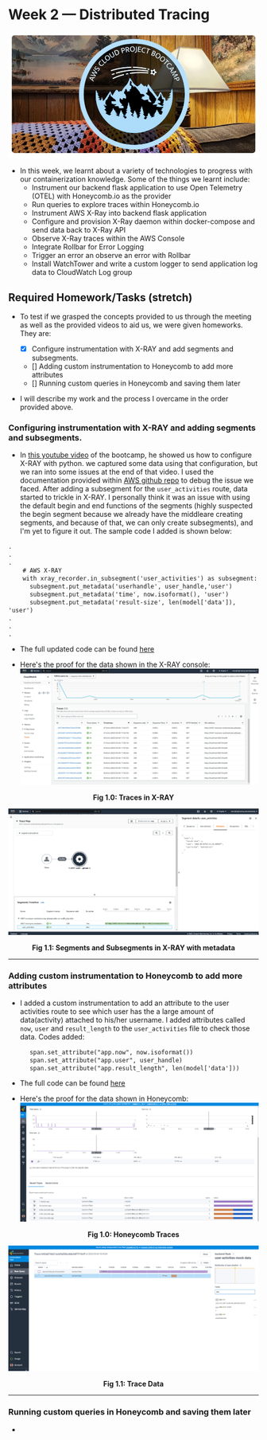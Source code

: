 # Week 2 — Distributed Tracing
![Conceptual Diagram (Napkin)](assets/AWS-Bootcamp_Banner.jpg)
- In this week, we learnt about a variety of technologies to progress with our containerization knowledge. Some of the things we learnt include: 
    * Instrument our backend flask application to use Open Telemetry (OTEL) with Honeycomb.io as the provider
    * Run queries to explore traces within Honeycomb.io
    * Instrument AWS X-Ray into backend flask application
    * Configure and provision X-Ray daemon within docker-compose and send data back to X-Ray API
    * Observe X-Ray traces within the AWS Console
    * Integrate Rollbar for Error Logging
    * Trigger an error an observe an error with Rollbar
    * Install WatchTower and write a custom logger to send application log data to CloudWatch Log group

## Required Homework/Tasks (stretch)
- To test if we grasped the concepts provided to us through the meeting as well as the provided videos to aid us, we were given homeworks. They are:
    - [X] Configure instrumentation with X-RAY and add segments and subsegments.
    - [] Adding custom instrumentation to Honeycomb to add more attributes
    - [] Running custom queries in Honeycomb and saving them later


- I will describe my work and the process I overcame in the order provided above.

### Configuring instrumentation with X-RAY and adding segments and subsegments.
- In [this youtube video](https://www.youtube.com/watch?v=n2DTsuBrD_A&list=PLBfufR7vyJJ7k25byhRXJldB5AiwgNnWv&index=32) of the bootcamp, he showed us how to configure X-RAY with python. we captured some data using that configuration, but we ran into some issues at the end of that video. I used the documentation provided within [AWS github repo](https://github.com/aws/aws-xray-sdk-python) to debug the issue we faced. After adding a subsegment for the `user_activities` route, data started to trickle in X-RAY. I personally think it was an issue with using the default begin and end functions of the segments (highly suspected the begin segment because we already have the middleare creating segments, and because of that, we can only create subsegments), and I'm yet to figure it out. The sample code I added is shown below:
```
.
.
.
    # AWS X-RAY
    with xray_recorder.in_subsegment('user_activities') as subsegment:
      subsegment.put_metadata('userhandle', user_handle,'user')
      subsegment.put_metadata('time', now.isoformat(), 'user')
      subsegment.put_metadata('result-size', len(model['data']), 'user')
.
.
.
```
- The full updated code can be found [here](https://github.com/MannyNe/AWS-bootcamp/blob/week-2/backend-flask/services/user_activities.py)

- Here's the proof for the data shown in the X-RAY console:
![X-RAY Traces](assets/week-2/x-ray_trace.png)
<div align="center" style="font-weight: bold; margin-bottom:12px; padding-top:0px">Fig 1.0: Traces in X-RAY </div>

![X-RAY Trace](assets/week-2/x-ray_segments.png)
<div align="center" style="font-weight: bold; margin-bottom:12px; padding-top:0px">Fig 1.1: Segments and Subsegments in X-RAY with metadata </div>

----------------------
### Adding custom instrumentation to Honeycomb to add more attributes
- I added a custom instrumentation to add an attribute to the user activities route to see which user has the a large amount of data(activity) attached to his/her username. I added attributes called `now`, `user` and `result_length` to the `user_activities` file to check those data. Codes added: 
```
      span.set_attribute("app.now", now.isoformat())
      span.set_attribute("app.user", user_handle)
      span.set_attribute("app.result_length", len(model['data']))
```
- The full code can be found [here]()

- Here's the proof for the data shown in Honeycomb:
![X-RAY Traces](assets/week-2/honeycomb-home.png)
<div align="center" style="font-weight: bold; margin-bottom:12px; padding-top:0px">Fig 1.0: Honeycomb Traces </div>

![X-RAY Trace](assets/week-2/honeycomb-trace-data.png)
<div align="center" style="font-weight: bold; margin-bottom:12px; padding-top:0px">Fig 1.1: Trace Data </div>

------------------------

### Running custom queries in Honeycomb and saving them later
- 